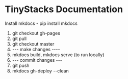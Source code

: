# TinyStacks Documentation

Install mkdocs - pip install mkdocs

1. git checkout gh-pages
2. git pull
3. git checkout master
4. --- make changes ----
5. mkdocs build, mkdocs serve (to run locally)
6. --- commit changes ---
7. git push
8. mkdocs gh-deploy --clean


